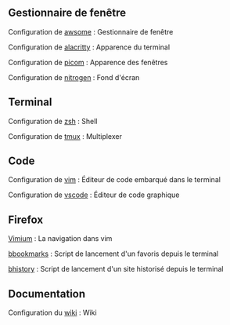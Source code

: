 ## Gestionnaire de fenêtre

Configuration de [awsome](awsome)
: Gestionnaire de fenêtre

Configuration de [alacritty](alacritty)
: Apparence du terminal

Configuration de [picom](picom)
: Apparence des fenêtres

Configuration de [nitrogen](nitrogen)
: Fond d'écran 

## Terminal

Configuration de [zsh](zsh)
: Shell

Configuration de [tmux](tmux)
: Multiplexer

## Code

Configuration de [vim](vim)
: Éditeur de code embarqué dans le terminal

Configuration de [vscode](vscode)
: Éditeur de code graphique

## Firefox

[Vimium](vimium)
: La navigation dans vim

[bbookmarks](bbookmarks)
: Script de lancement d'un favoris depuis le terminal

[bhistory](bhistory)
: Script de lancement d'un site historisé depuis le terminal

## Documentation

Configuration du [wiki](wiki)
: Wiki


